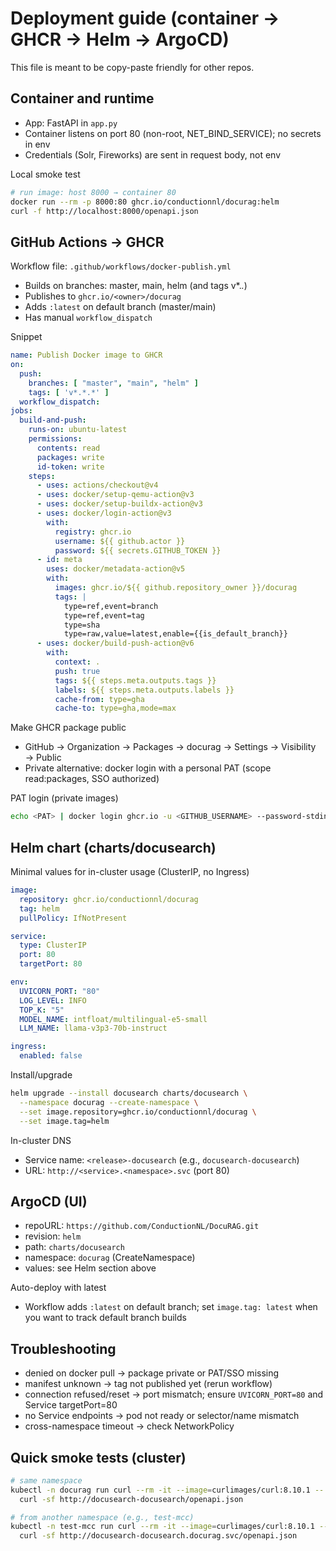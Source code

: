 # Deployment guide (container → GHCR → Helm → ArgoCD)

This file is meant to be copy-paste friendly for other repos.

## Container and runtime
- App: FastAPI in `app.py`
- Container listens on port 80 (non-root, NET_BIND_SERVICE); no secrets in env
- Credentials (Solr, Fireworks) are sent in request body, not env

Local smoke test
```bash
# run image: host 8000 → container 80
docker run --rm -p 8000:80 ghcr.io/conductionnl/docurag:helm
curl -f http://localhost:8000/openapi.json
```

## GitHub Actions → GHCR
Workflow file: `.github/workflows/docker-publish.yml`
- Builds on branches: master, main, helm (and tags v*.*.*)
- Publishes to `ghcr.io/<owner>/docurag`
- Adds `:latest` on default branch (master/main)
- Has manual `workflow_dispatch`

Snippet
```yaml
name: Publish Docker image to GHCR
on:
  push:
    branches: [ "master", "main", "helm" ]
    tags: [ 'v*.*.*' ]
  workflow_dispatch:
jobs:
  build-and-push:
    runs-on: ubuntu-latest
    permissions:
      contents: read
      packages: write
      id-token: write
    steps:
      - uses: actions/checkout@v4
      - uses: docker/setup-qemu-action@v3
      - uses: docker/setup-buildx-action@v3
      - uses: docker/login-action@v3
        with:
          registry: ghcr.io
          username: ${{ github.actor }}
          password: ${{ secrets.GITHUB_TOKEN }}
      - id: meta
        uses: docker/metadata-action@v5
        with:
          images: ghcr.io/${{ github.repository_owner }}/docurag
          tags: |
            type=ref,event=branch
            type=ref,event=tag
            type=sha
            type=raw,value=latest,enable={{is_default_branch}}
      - uses: docker/build-push-action@v6
        with:
          context: .
          push: true
          tags: ${{ steps.meta.outputs.tags }}
          labels: ${{ steps.meta.outputs.labels }}
          cache-from: type=gha
          cache-to: type=gha,mode=max
```

Make GHCR package public
- GitHub → Organization → Packages → docurag → Settings → Visibility → Public
- Private alternative: docker login with a personal PAT (scope read:packages, SSO authorized)

PAT login (private images)
```bash
echo <PAT> | docker login ghcr.io -u <GITHUB_USERNAME> --password-stdin
```

## Helm chart (charts/docusearch)
Minimal values for in-cluster usage (ClusterIP, no Ingress)
```yaml
image:
  repository: ghcr.io/conductionnl/docurag
  tag: helm
  pullPolicy: IfNotPresent

service:
  type: ClusterIP
  port: 80
  targetPort: 80

env:
  UVICORN_PORT: "80"
  LOG_LEVEL: INFO
  TOP_K: "5"
  MODEL_NAME: intfloat/multilingual-e5-small
  LLM_NAME: llama-v3p3-70b-instruct

ingress:
  enabled: false
```

Install/upgrade
```bash
helm upgrade --install docusearch charts/docusearch \
  --namespace docurag --create-namespace \
  --set image.repository=ghcr.io/conductionnl/docurag \
  --set image.tag=helm
```

In-cluster DNS
- Service name: `<release>-docusearch` (e.g., `docusearch-docusearch`)
- URL: `http://<service>.<namespace>.svc` (port 80)

## ArgoCD (UI)
- repoURL: `https://github.com/ConductionNL/DocuRAG.git`
- revision: `helm`
- path: `charts/docusearch`
- namespace: `docurag` (CreateNamespace)
- values: see Helm section above

Auto-deploy with latest
- Workflow adds `:latest` on default branch; set `image.tag: latest` when you want to track default branch builds

## Troubleshooting
- denied on docker pull → package private or PAT/SSO missing
- manifest unknown → tag not published yet (rerun workflow)
- connection refused/reset → port mismatch; ensure `UVICORN_PORT=80` and Service targetPort=80
- no Service endpoints → pod not ready or selector/name mismatch
- cross-namespace timeout → check NetworkPolicy

## Quick smoke tests (cluster)
```bash
# same namespace
kubectl -n docurag run curl --rm -it --image=curlimages/curl:8.10.1 -- \
  curl -sf http://docusearch-docusearch/openapi.json

# from another namespace (e.g., test-mcc)
kubectl -n test-mcc run curl --rm -it --image=curlimages/curl:8.10.1 -- \
  curl -sf http://docusearch-docusearch.docurag.svc/openapi.json
```
